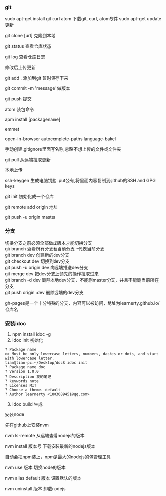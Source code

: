 ### git
sudo apt-get install git curl atom   下载git, curl, atom软件
sudo apt-get update   更新

git clone [url]   克隆到本地

git status    查看仓库状态

git log     查看仓库日志

修改后上传更新

git add .  添加到git 暂时保存下来

git commit -m 'message'  做版本

git push   提交

atom 装包命令

apm install [packagename]

emmet

open-in-browser
autocomplete-paths
language-babel

手动创建.gitignore里面写名称,忽略不想上传的文件或文件夹

git pull 从远端拉取更新

本地上传

ssh-keygen 生成电脑钥匙 .put公有,将里面内容复制到github的SSH and GPG keys

git init 初始化成一个仓库

git remote add origin 地址

git push -u origin master

### 分支
切换分支之前必须全部做成版本才能切换分支  
git branch 查看所有分支和当前分支 `*`代表当前分支  
git branch dev 创建新的dev分支  
git checkout dev  切换到dev分支  
git push -u origin dev 向远端推送dev分支  
git merge dev 把dev分支上领先的操作拉取过来  
git branch -d dev 删除本地dev分支，不能删master分支，并且不能删当前所在分支  
git push origin :dev  删除远端的dev分支

gh-pages是一个十分特殊的分支，内容可以被访问，地址为learnerty.github.io/仓库名


### 安装idoc
1. npm install idoc -g
2. idoc init 初始化
```
? Package name
>> Must be only lowercase letters, numbers, dashes or dots, and start with lowercase letter.
tian@tian-pc:~/Desktop/doc$ idoc init
? Package name doc
? Version 1.0.0
? Description 我的笔记
? keywords note
? Licenses MIT
? Choose a theme. default
? Author learnerty <1083089451@qq.com>
```
3. idoc build 生成


安装node

先在github上安装nvm  

nvm ls-remote  从远端查看nodejs的版本

nvm install 版本号  下载安装最新的nodejs版本

自动会把npm装上，npm是最大的nodejs的包管理工具

nvm use 版本 切换node的版本

nvm alias default 版本  设置默认的版本

nvm uninstall 版本  卸载nodejs
